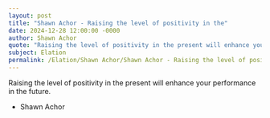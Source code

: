 ```yaml
---
layout: post
title: "Shawn Achor - Raising the level of positivity in the"
date: 2024-12-28 12:00:00 -0000
author: Shawn Achor
quote: "Raising the level of positivity in the present will enhance your performance in the future."
subject: Elation
permalink: /Elation/Shawn Achor/Shawn Achor - Raising the level of positivity in the
---
```


Raising the level of positivity in the present will enhance your performance in the future.

- Shawn Achor
